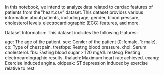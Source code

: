 In this notebook, we intend to analyze data related to cardiac features of patients from the "heart.csv" dataset. This dataset provides various information about patients, including age, gender, blood pressure, cholesterol levels, electrocardiographic (ECG) features, and more.

Dataset Information:
This dataset includes the following features:

age: The age of the patient.
sex: Gender of the patient (0: female, 1: male).
cp: Type of chest pain.
trestbps: Resting blood pressure.
chol: Serum cholesterol.
fbs: Fasting blood sugar > 120 mg/dl.
restecg: Resting electrocardiographic results.
thalach: Maximum heart rate achieved.
exang: Exercise induced angina.
oldpeak: ST depression induced by exercise relative to rest
